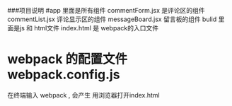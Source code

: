 ###项目说明
#app 里面是所有组件
commentForm.jsx  是评论区的组件
commentList.jsx  评论显示区的组件
messageBoard.jsx  留言板的组件
bulid 里面是js 和 html文件 index.html 是 webpack的入口文件
# webpack 的配置文件 webpack.config.js
在终端输入 webpack , 会产生 用浏览器打开index.html


